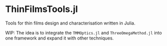 # ThinFilmsTools.jl
Tools for thin films design and characterisation written in Julia.

WIP: The idea is to integrate the `TMMOptics.jl` and `ThreeOmegaMethod.jl` into one framework and expand it with other techniques.
